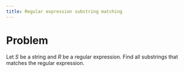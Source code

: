 ```yaml
---
title: Regular expression substring matching
---
```


# Problem
Let $S$ be a string and $R$ be a regular expression. Find all substrings that matches the regular expression. 
